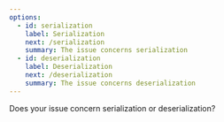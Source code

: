 ```yaml
---
options:
  - id: serialization
    label: Serialization
    next: /serialization
    summary: The issue concerns serialization
  - id: deserialization
    label: Deserialization
    next: /deserialization
    summary: The issue concerns deserialization
---
```


Does your issue concern serialization or deserialization?